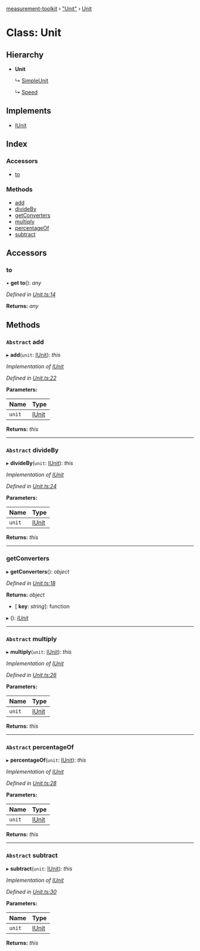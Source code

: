 [measurement-toolkit](../README.md) › ["Unit"](../modules/_unit_.md) › [Unit](_unit_.unit.md)

# Class: Unit

## Hierarchy

* **Unit**

  ↳ [SimpleUnit](_simpleunit_.simpleunit.md)

  ↳ [Speed](_speed_.speed.md)

## Implements

* [IUnit](../interfaces/_iunit_.iunit.md)

## Index

### Accessors

* [to](_unit_.unit.md#to)

### Methods

* [add](_unit_.unit.md#abstract-add)
* [divideBy](_unit_.unit.md#abstract-divideby)
* [getConverters](_unit_.unit.md#getconverters)
* [multiply](_unit_.unit.md#abstract-multiply)
* [percentageOf](_unit_.unit.md#abstract-percentageof)
* [subtract](_unit_.unit.md#abstract-subtract)

## Accessors

###  to

• **get to**(): *any*

*Defined in [Unit.ts:14](https://github.com/baspeeters/measurement-toolkit/blob/b5deaf3/src/Units/Unit.ts#L14)*

**Returns:** *any*

## Methods

### `Abstract` add

▸ **add**(`unit`: [IUnit](../interfaces/_iunit_.iunit.md)): *this*

*Implementation of [IUnit](../interfaces/_iunit_.iunit.md)*

*Defined in [Unit.ts:22](https://github.com/baspeeters/measurement-toolkit/blob/b5deaf3/src/Units/Unit.ts#L22)*

**Parameters:**

Name | Type |
------ | ------ |
`unit` | [IUnit](../interfaces/_iunit_.iunit.md) |

**Returns:** *this*

___

### `Abstract` divideBy

▸ **divideBy**(`unit`: [IUnit](../interfaces/_iunit_.iunit.md)): *this*

*Implementation of [IUnit](../interfaces/_iunit_.iunit.md)*

*Defined in [Unit.ts:24](https://github.com/baspeeters/measurement-toolkit/blob/b5deaf3/src/Units/Unit.ts#L24)*

**Parameters:**

Name | Type |
------ | ------ |
`unit` | [IUnit](../interfaces/_iunit_.iunit.md) |

**Returns:** *this*

___

###  getConverters

▸ **getConverters**(): *object*

*Defined in [Unit.ts:18](https://github.com/baspeeters/measurement-toolkit/blob/b5deaf3/src/Units/Unit.ts#L18)*

**Returns:** *object*

* \[ **key**: *string*\]: function

▸ (): *[IUnit](../interfaces/_iunit_.iunit.md)*

___

### `Abstract` multiply

▸ **multiply**(`unit`: [IUnit](../interfaces/_iunit_.iunit.md)): *this*

*Implementation of [IUnit](../interfaces/_iunit_.iunit.md)*

*Defined in [Unit.ts:26](https://github.com/baspeeters/measurement-toolkit/blob/b5deaf3/src/Units/Unit.ts#L26)*

**Parameters:**

Name | Type |
------ | ------ |
`unit` | [IUnit](../interfaces/_iunit_.iunit.md) |

**Returns:** *this*

___

### `Abstract` percentageOf

▸ **percentageOf**(`unit`: [IUnit](../interfaces/_iunit_.iunit.md)): *this*

*Implementation of [IUnit](../interfaces/_iunit_.iunit.md)*

*Defined in [Unit.ts:28](https://github.com/baspeeters/measurement-toolkit/blob/b5deaf3/src/Units/Unit.ts#L28)*

**Parameters:**

Name | Type |
------ | ------ |
`unit` | [IUnit](../interfaces/_iunit_.iunit.md) |

**Returns:** *this*

___

### `Abstract` subtract

▸ **subtract**(`unit`: [IUnit](../interfaces/_iunit_.iunit.md)): *this*

*Implementation of [IUnit](../interfaces/_iunit_.iunit.md)*

*Defined in [Unit.ts:30](https://github.com/baspeeters/measurement-toolkit/blob/b5deaf3/src/Units/Unit.ts#L30)*

**Parameters:**

Name | Type |
------ | ------ |
`unit` | [IUnit](../interfaces/_iunit_.iunit.md) |

**Returns:** *this*
